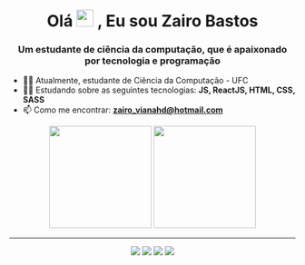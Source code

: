 <h1 align="center">Olá <img src="https://raw.githubusercontent.com/kaueMarques/kaueMarques/master/hi.gif" width="30px"> , Eu sou Zairo Bastos</h1>
<h3 align="center">Um estudante de ciência da computação, que é apaixonado por tecnologia e programação</h3>

 - :man_student: Atualmente, estudante de Ciência da Computação - UFC
 - :man_technologist: Estudando sobre as seguintes tecnologias: **JS, ReactJS, HTML, CSS, SASS**
 - 📫 Como me encontrar: **zairo_vianahd@hotmail.com**
<div align="center">
  <img height="180em" src="https://github-readme-stats.vercel.app/api?username=zairobastos&show_icons=true&theme=dracula"/>
  <img height="180em" src="https://github-readme-stats.vercel.app/api/top-langs/?username=zairobastos&&theme=dracula&layout=compact"/> 
</div>

<hr></hr>
<div align="center">
  <a href = "mailto: zairo_vianahd@hotmail.com"><img src="https://img.shields.io/badge/-Gmail-%23EA4335?style=for-the-badge&logo=gmail&logoColor=white" target="_blank"></a>
  <a href="https://www.linkedin.com/in/zairo-bastos-010625197/" target="_blank"><img src="https://img.shields.io/badge/-LinkedIn-%230077B5?style=for-the-badge&logo=linkedin&logoColor=white" target="_blank"></a>
  <a href="https://www.facebook.com/zairo.bastos" target="_blank"><img src="https://img.shields.io/badge/Facebook-1877F2?style=for-the-badge&logo=facebook&logoColor=white" target="_blank"></a>
  <a href="https://www.instagram.com/zairo.vbastos/" target="_blank"><img src="https://img.shields.io/badge/Instagram-E4405F?style=for-the-badge&logo=instagram&logoColor=white" target="_blank"></a>
</div>





<!--
**zairobastos/zairobastos** is a ✨ _special_ ✨ repository because its `README.md` (this file) appears on your GitHub profile.

Here are some ideas to get you started:

- 🔭 I’m currently working on ...
- 🌱 I’m currently learning ...
- 👯 I’m looking to collaborate on ...
- 🤔 I’m looking for help with ...
- 💬 Ask me about ...
- 📫 How to reach me: ...
- 😄 Pronouns: ...
- ⚡ Fun fact: ...
-->
